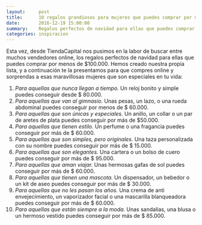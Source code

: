 ```yaml
---
layout:     post
title:     	10 regalos grandiosos para mujeres que puedes comprar por menos de $ 100.000
date:       2016-12-19 15:00:00
summary:    Regalos perfectos de navidad para ellas que puedes comprar por menos de $100.000
categories: inspiracion
---
```


Esta vez, desde TiendaCapital nos pusimos en la labor de buscar entre muchos vendedores online, los regalos perfectos de navidad para ellas que puedes comprar por menos de $100.000. Hemos creado nuestra propia lista, y a continuación te la presentamos para que compres online y sorprendas a esas maravillosas mujeres que son especiales en tu vida:

1. *Para aquellas que nunca llegan a tiempo.* Un reloj bonito y simple puedes conseguir desde $ 80.000.
2. *Para aquellas que van al gimnasio.* Unas pesas, un lazo, o una rueda abdominal puedes conseguir por menos de $ 60.000.
3. *Para aquellas que son únicas y especiales.* Un anillo, un collar o un par de aretes de plata puedes conseguir por más de $50.000.
4. *Para aquellas que tienen estilo.* Un perfume o una fragancia puedes conseguir por más de $ 60.000.
5. *Para aquellas que son simples, pero originales.* Una taza personalizada con su nombre puedes conseguir por más de $ 15.000.
6. *Para aquellas que son elegantes.* Una cartera o un bolso de cuero puedes conseguir por más de $ 95.000.
7. *Para aquellas que aman viajar.* Unas hermosas gafas de sol puedes conseguir por más de $ 60.000.
8. *Para aquellas que tienen una mascota.* Un dispensador, un bebedor o un kit de aseo puedes conseguir por más de $ 30.000.
9. *Para aquellas que no les pasan los años.* Una crema de anti envejecimiento, un vaporizador facial o una mascarilla blanqueadora puedes conseguir por más de $ 60.000.
10. *Para aquellas que están siempre a la moda.* Unas sandalias, una blusa o un hermoso vestido puedes conseguir por más de $ 85.000.